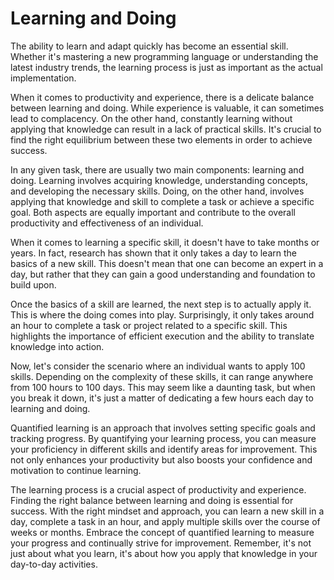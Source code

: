 # Learning and Doing

The ability to learn and adapt quickly has become an essential skill. Whether it's mastering a new
programming language or understanding the latest industry trends, the learning process is just as
important as the actual implementation.

When it comes to productivity and experience, there is a delicate balance between learning and
doing. While experience is valuable, it can sometimes lead to complacency. On the other hand,
constantly learning without applying that knowledge can result in a lack of practical skills. It's
crucial to find the right equilibrium between these two elements in order to achieve success.

In any given task, there are usually two main components: learning and doing. Learning involves
acquiring knowledge, understanding concepts, and developing the necessary skills. Doing, on the
other hand, involves applying that knowledge and skill to complete a task or achieve a specific
goal. Both aspects are equally important and contribute to the overall productivity and
effectiveness of an individual.

When it comes to learning a specific skill, it doesn't have to take months or years. In fact,
research has shown that it only takes a day to learn the basics of a new skill. This doesn't mean
that one can become an expert in a day, but rather that they can gain a good understanding and
foundation to build upon.

Once the basics of a skill are learned, the next step is to actually apply it. This is where the
doing comes into play. Surprisingly, it only takes around an hour to complete a task or project
related to a specific skill. This highlights the importance of efficient execution and the ability
to translate knowledge into action.

Now, let's consider the scenario where an individual wants to apply 100 skills. Depending on the
complexity of these skills, it can range anywhere from 100 hours to 100 days. This may seem like a
daunting task, but when you break it down, it's just a matter of dedicating a few hours each day to
learning and doing.

Quantified learning is an approach that involves setting specific goals and tracking progress. By
quantifying your learning process, you can measure your proficiency in different skills and
identify areas for improvement. This not only enhances your productivity but also boosts your
confidence and motivation to continue learning.

The learning process is a crucial aspect of productivity and experience. Finding the right balance
between learning and doing is essential for success. With the right mindset and approach, you can
learn a new skill in a day, complete a task in an hour, and apply multiple skills over the course
of weeks or months. Embrace the concept of quantified learning to measure your progress and
continually strive for improvement. Remember, it's not just about what you learn, it's about how
you apply that knowledge in your day-to-day activities.